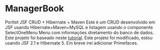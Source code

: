 # ManagerBook
Portlet JSF CRUD + Hibernate + Maven
Este é um CRUD desenvolvido em JSF usando Hibernate+Maven+MySQL e listagem usando o componente SelectOneMenu Menu com informações diretamento do banco de dados.
Este projeto foi baseado neste <a href="http://jamacedo.com/2010/06/crud-jsf-2-0-hibernate-exemplo-gerenciando-livros-2/">tutorial</a>.
Este projeto foi modificado, estou usando JSF 2.1 e Hibernate 5.
Em breve irei adicionar Primefaces.
